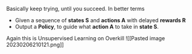 Basically keep trying, until you succeed. In  better terms

- Given a sequence of **states S** and **actions A** with delayed **rewards R**
- Output a **Policy**, to guide what **action A** to take in **state S**.

Again this is Unsupervised Learning on Overkill
![[Pasted image 20230206210121.png]]

  
  